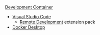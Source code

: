 [Development Container](https://containers.dev/)

- [Visual Studio Code](https://code.visualstudio.com/download)
  - [Remote Development](https://marketplace.visualstudio.com/items?itemName=ms-vscode-remote.vscode-remote-extensionpack) extension pack
- [Docker Desktop](https://www.docker.com/products/docker-desktop/)
